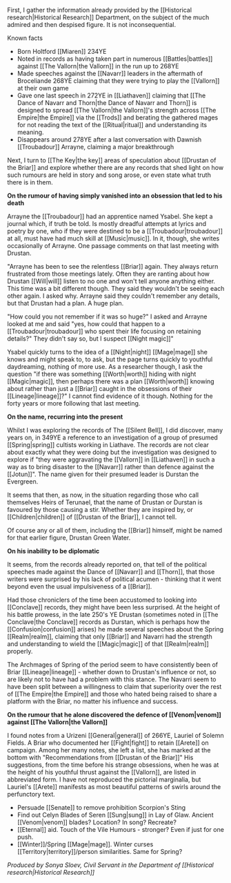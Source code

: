 First, I gather the information already provided by the [[Historical research|Historical Research]] Department, on the subject of the much admired and then despised figure. It is not inconsequential.

Known facts

- ﻿﻿Born Holtford [[Miaren]] 234YE
- ﻿﻿Noted in records as having taken part in numerous [[Battles|battles]] against [[The Vallorn|the Vallorn]] in the run up to 268YE
- ﻿﻿Made speeches against the [[Navarr]] leaders in the aftermath of Broceliande 268YE claiming that they were trying to play the [[Vallorn]] at their own game
- ﻿﻿Gave one last speech in 272YE in [[Liathaven]] claiming that [[The Dance of Navarr and Thorn|the Dance of Navarr and Thorn]] is designed to spread [[The Vallorn|the Vallorn]]'s strength across [[The Empire|the Empire]] via the [[Trods]] and berating the gathered mages for not reading the text of the [[Ritual|ritual]] and understanding its meaning.
- ﻿﻿Disappears around 278YE after a last conversation with Dawnish [[Troubadour]] Arrayne, claiming a major breakthrough

Next, I turn to [[The Key|the key]] areas of speculation about [[Drustan of the Briar]] and explore whether there are any records that shed light on how such rumours are held in story and song arose, or even state what truth there is in them.

**On the rumour of having simply vanished into an obsession that led to his death**

Arrayne the [[Troubadour]] had an apprentice named Ysabel. She kept a journal which, if truth be told. Is mostly dreadful attempts at lyrics and poetry by one, who if they were destined to be a [[Troubadour|troubadour]] at all, must have had much skill at [[Music|music]]. In it, though, she writes occasionally of Arrayne. One passage comments on that last meeting with Drustan.

"Arrayne has been to see the relentless [[Briar]] again. They always return frustrated from those meetings lately. Often they are ranting about how Drustan [[Will|will]] listen to no one and won't tell anyone anything either. This time was a bit different though. They said they wouldn't be seeing each other again. I asked why. Arrayne said they couldn't remember any details, but that Drustan had a plan. A huge plan.

"How could you not remember if it was so huge?" I asked and Arrayne looked at me and said "yes, how could that happen to a [[Troubadour|troubadour]] who spent their life focusing on retaining details?" They didn't say so, but I suspect [[Night magic]]"

Ysabel quickly turns to the idea of a [[Night|night]] [[Mage|mage]] she knows and might speak to, to ask, but the page turns quickly to youthful daydreaming, nothing of more use. As a researcher though, I ask the question "if there was something [[Worth|worth]] hiding with night [[Magic|magic]], then perhaps there was a plan [[Worth|worth]] knowing about rather than just a [[Briar]] caught in the obsessions of their [[Lineage|lineage]]?" I cannot find evidence of it though. Nothing for the forty years or more following that last meeting.

**On the name, recurring into the present**

Whilst I was exploring the records of The [[Silent Bell]], I did discover, many years on, in 349YE a reference to an investigation of a group of presumed [[Spring|spring]] cultists working in Liathave. The records are not clear about exactly what they were doing but the investigation was designed to explore if "they were aggravating the [[Vallorn]] in [[Liathaven]] in such a way as to bring disaster to the [[Navarr]] rather than defence against the [[Jotun]]". The name given for their presumed leader is Durstan the Evergreen.

It seems that then, as now, in the situation regarding those who call themselves Heirs of Terunael, that the name of Drustan or Durstan is favoured by those causing a stir. Whether they are inspired by, or [[Children|children]] of [[Drustan of the Briar]], I cannot tell.

Of course any or all of them, including the [[Briar]] himself, might be named for that earlier figure, Drustan Green Water.

**On his inability to be diplomatic**

It seems, from the records already reported on, that tell of the political speeches made against the Dance of [[Navarr]] and [[Thorn]], that those writers were surprised by his lack of political acumen - thinking that it went beyond even the usual impulsiveness of a [[Briar]].

Had those chroniclers of the time been accustomed to looking into [[Conclave]] records, they might have been less surprised. At the height of his battle prowess, in the late 250's YE Drustan (sometimes noted in [[The Conclave|the Conclave]] records as Durstan, which is perhaps how the [[Confusion|confusion]] arises) he made several speeches about the Spring [[Realm|realm]], claiming that only [[Briar]] and Navarri had the strength and understanding to wield the [[Magic|magic]] of that [[Realm|realm]] properly.

The Archmages of Spring of the period seem to have consistently been of Briar [[Lineage|lineage]] - whether down to Drustan's influence or not, so are likely not to have had a problem with this stance. The Navarri seem to have been split between a willingness to claim that superiority over the rest of [[The Empire|the Empire]] and those who hated being raised to share a platform with the Briar, no matter his influence and success.

**On the rumour that he alone discovered the defence of [[Venom|venom]] against [[The Vallorn|the Vallorn]]**

I found notes from a Urizeni [[General|general]] of 266YE, Lauriel of Solemn Fields. A Briar who documented her [[Fight|fight]] to retain [[Arete]] on campaign. Among her many notes, she left a list, she has marked at the bottom with "Recommendations from [[Drustan of the Briar]]" His suggestions, from the time before his strange obsessions, when he was at the height of his youthful thrust against the [[Vallorn]], are listed in abbreviated form. I have not reproduced the pictorial marginalia, but Lauriel's [[Arete]] manifests as most beautiful patterns of swirls around the perfunctory text.

- Persuade [[Senate]] to remove prohibition Scorpion's Sting
- Find out Celyn Blades of Seren [[Sung|sung]] in Lay of Glaw. Ancient [[Venom|venom]] blades? Location? In song? Recreate?
- ﻿﻿[[Eternal]] aid. Touch of the Vile Humours - stronger? Even if just for one push.
- ﻿﻿[[Winter]]/Spring [[Mage|mage]]. Winter curses [[Territory|territory]]/person similarities. Same for Spring?

*Produced by Sonya Sloev, Civil Servant in the Department of [[Historical research|Historical Research]]*